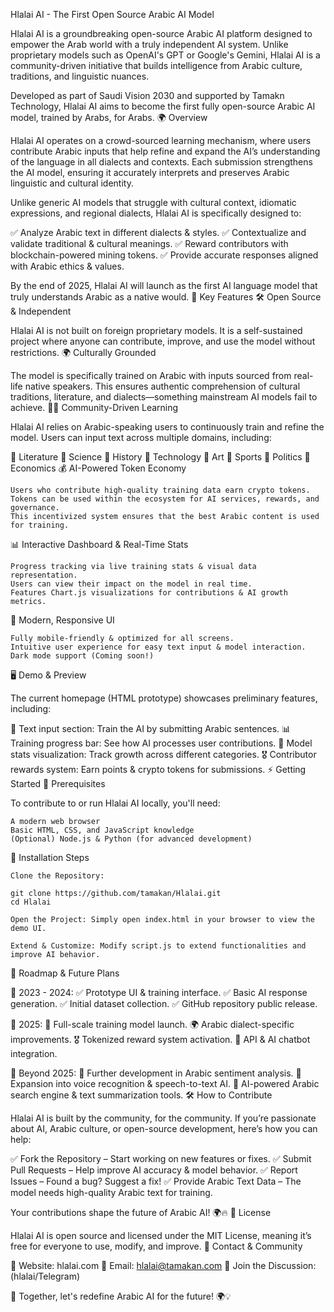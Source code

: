 Hlalai AI - The First Open Source Arabic AI Model

Hlalai AI is a groundbreaking open-source Arabic AI platform designed to empower the Arab world with a truly independent AI system. Unlike proprietary models such as OpenAI's GPT or Google's Gemini, Hlalai AI is a community-driven initiative that builds intelligence from Arabic culture, traditions, and linguistic nuances.

Developed as part of Saudi Vision 2030 and supported by Tamakn Technology, Hlalai AI aims to become the first fully open-source Arabic AI model, trained by Arabs, for Arabs.
🌍 Overview

Hlalai AI operates on a crowd-sourced learning mechanism, where users contribute Arabic inputs that help refine and expand the AI’s understanding of the language in all dialects and contexts. Each submission strengthens the AI model, ensuring it accurately interprets and preserves Arabic linguistic and cultural identity.

Unlike generic AI models that struggle with cultural context, idiomatic expressions, and regional dialects, Hlalai AI is specifically designed to:

✅ Analyze Arabic text in different dialects & styles.
✅ Contextualize and validate traditional & cultural meanings.
✅ Reward contributors with blockchain-powered mining tokens.
✅ Provide accurate responses aligned with Arabic ethics & values.

By the end of 2025, Hlalai AI will launch as the first AI language model that truly understands Arabic as a native would.
🚀 Key Features
🛠️ Open Source & Independent

Hlalai AI is not built on foreign proprietary models. It is a self-sustained project where anyone can contribute, improve, and use the model without restrictions.
🌍 Culturally Grounded

The model is specifically trained on Arabic with inputs sourced from real-life native speakers. This ensures authentic comprehension of cultural traditions, literature, and dialects—something mainstream AI models fail to achieve.
👨‍💻 Community-Driven Learning

Hlalai AI relies on Arabic-speaking users to continuously train and refine the model. Users can input text across multiple domains, including:

🔹 Literature
🔹 Science
🔹 History
🔹 Technology
🔹 Art
🔹 Sports
🔹 Politics
🔹 Economics
💰 AI-Powered Token Economy

    Users who contribute high-quality training data earn crypto tokens.
    Tokens can be used within the ecosystem for AI services, rewards, and governance.
    This incentivized system ensures that the best Arabic content is used for training.

📊 Interactive Dashboard & Real-Time Stats

    Progress tracking via live training stats & visual data representation.
    Users can view their impact on the model in real time.
    Features Chart.js visualizations for contributions & AI growth metrics.

📱 Modern, Responsive UI

    Fully mobile-friendly & optimized for all screens.
    Intuitive user experience for easy text input & model interaction.
    Dark mode support (Coming soon!)

🖥️ Demo & Preview

The current homepage (HTML prototype) showcases preliminary features, including:

🎯 Text input section: Train the AI by submitting Arabic sentences.
📊 Training progress bar: See how AI processes user contributions.
🧠 Model stats visualization: Track growth across different categories.
🎖️ Contributor rewards system: Earn points & crypto tokens for submissions.
⚡ Getting Started
🔹 Prerequisites

To contribute to or run Hlalai AI locally, you'll need:

    A modern web browser
    Basic HTML, CSS, and JavaScript knowledge
    (Optional) Node.js & Python (for advanced development)

🔹 Installation Steps

    Clone the Repository:

    git clone https://github.com/tamakan/Hlalai.git
    cd Hlalai

    Open the Project: Simply open index.html in your browser to view the demo UI.

    Extend & Customize: Modify script.js to extend functionalities and improve AI behavior.

🎯 Roadmap & Future Plans

📅 2023 - 2024:
✅ Prototype UI & training interface.
✅ Basic AI response generation.
✅ Initial dataset collection.
✅ GitHub repository public release.

📅 2025:
🚀 Full-scale training model launch.
🌍 Arabic dialect-specific improvements.
🎖️ Tokenized reward system activation.
🤖 API & AI chatbot integration.

📅 Beyond 2025:
🔹 Further development in Arabic sentiment analysis.
🔹 Expansion into voice recognition & speech-to-text AI.
🔹 AI-powered Arabic search engine & text summarization tools.
🛠️ How to Contribute

Hlalai AI is built by the community, for the community.
If you’re passionate about AI, Arabic culture, or open-source development, here’s how you can help:

✅ Fork the Repository – Start working on new features or fixes.
✅ Submit Pull Requests – Help improve AI accuracy & model behavior.
✅ Report Issues – Found a bug? Suggest a fix!
✅ Provide Arabic Text Data – The model needs high-quality Arabic text for training.

Your contributions shape the future of Arabic AI! 🌍🔥
📜 License

Hlalai AI is open source and licensed under the MIT License, meaning it’s free for everyone to use, modify, and improve.
📩 Contact & Community

🔗 Website: hlalai.com
📧 Email: hlalai@tamakan.com
💬 Join the Discussion: (hlalai/Telegram)

🚀 Together, let's redefine Arabic AI for the future! 🌍💡

